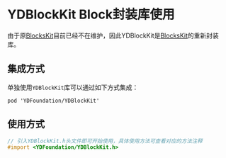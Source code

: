 # YDBlockKit Block封装库使用

由于原[BlocksKit](https://github.com/BlocksKit/BlocksKit)目前已经不在维护，因此YDBlockKit是[BlocksKit](https://github.com/BlocksKit/BlocksKit)的重新封装库。

## 集成方式

单独使用`YDBlockKit`库可以通过如下方式集成：

``` cocoapods
pod 'YDFoundation/YDBlockKit'
```

## 使用方式

``` Objective-C
// 引入YDBlockKit.h头文件即可开始使用，具体使用方法可查看对应的方法注释
#import <YDFoundation/YDBlockKit.h>
```
